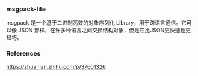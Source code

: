 ### msgpack-lite
msgpack 是一个基于二进制高效的对象序列化 Library，用于跨语言通信。它可以像 JSON 那样，在许多种语言之间交换结构对象，但是它比JSON更快速也更轻巧。

### References

https://zhuanlan.zhihu.com/p/37601326
